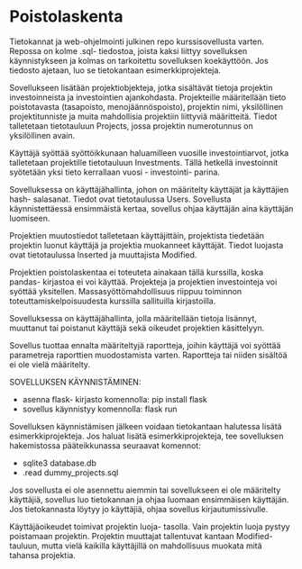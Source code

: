 # Poistolaskenta
Tietokannat ja web-ohjelmointi julkinen repo kurssisovellusta varten. Repossa on kolme .sql- tiedostoa, joista kaksi liittyy sovelluksen käynnistykseen ja kolmas on tarkoitettu sovelluksen koekäyttöön. Jos tiedosto ajetaan, luo se tietokantaan esimerkkiprojekteja.

Sovellukseen lisätään projektiobjekteja, jotka sisältävät tietoja projektin investoinneista ja investointien ajankohdasta. Projekteille määritellään tieto poistotavasta (tasapoisto, menojäännöspoisto), projektin nimi, yksilöllinen projektitunniste ja muita mahdollisia projektiin liittyviä määritteitä. Tiedot talletetaan tietotauluun Projects, jossa projektin numerotunnus on yksilöllinen avain.

Käyttäjä syöttää syöttöikkunaan haluamilleen vuosille investointiarvot, jotka talletetaan projektille tietotauluun Investments. Tällä hetkellä investoinnit syötetään yksi tieto kerrallaan vuosi - investointi- parina.

Sovelluksessa on käyttäjähallinta, johon on määritelty käyttäjät ja käyttäjien hash- salasanat. Tiedot ovat tietotaulussa Users. Sovellusta käynnistettäessä ensimmäistä kertaa, sovellus ohjaa käyttäjän aina käyttäjän luomiseen.

Projektien muutostiedot talletetaan käyttäjittäin, projektista tiedetään projektin luonut käyttäjä ja projektia muokanneet käyttäjät. Tiedot luojasta ovat tietotaulussa Inserted ja muuttajista Modified.

Projektien poistolaskentaa ei toteuteta ainakaan tällä kurssilla, koska pandas- kirjastoa ei voi käyttää. Projekteja ja projektien investointeja voi syöttää yksitellen. Massasyöttömahdollisuus riippuu toiminnon toteuttamiskelpoisuudesta kurssilla sallituilla kirjastoilla.

Sovelluksessa on käyttäjähallinta, jolla määritellään tietoja lisännyt, muuttanut tai poistanut käyttäjä sekä oikeudet projektien käsittelyyn.

Sovellus tuottaa ennalta määriteltyjä raportteja, joihin käyttäjä voi syöttää parametreja raporttien muodostamista varten. Raportteja tai niiden sisältöä ei ole vielä määritelty.


SOVELLUKSEN KÄYNNISTÄMINEN:

- asenna flask- kirjasto komennolla: pip install flask
- sovellus käynnistyy komennolla: flask run

Sovelluksen käynnistämisen jälkeen voidaan tietokantaan halutessa lisätä esimerkkiprojekteja. Jos haluat lisätä esimerkkiprojekteja, tee sovelluksen hakemistossa pääteikkunassa seuraavat komennot: 
- sqlite3 database.db
- .read dummy_projects.sql

Jos sovellusta ei ole asennettu aiemmin tai sovellukseen ei ole määritelty käyttäjiä, sovellus luo tietokannan ja ohjaa luomaan ensimmäisen käyttäjän. Jos tietokannasta löytyy jo käyttäjiä, ohjaa sovellus kirjautumissivulle.

Käyttäjäoikeudet toimivat projektin luoja- tasolla. Vain projektin luoja pystyy poistamaan projektin. Projektin muuttajat tallentuvat kantaan Modified- tauluun, mutta vielä kaikilla käyttäjillä on mahdollisuus muokata mitä tahansa projektia.